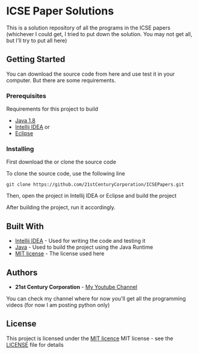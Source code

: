﻿# ICSE Paper Solutions

This is a solution repository of all the programs in the ICSE papers (whichever I could get, I tried to put down the solution. You may not get all, but I'll try to put all here)
## Getting Started

You can download the source code from here and use test it in your computer. But there are some requirements.

### Prerequisites

Requirements for this project to build
- [Java 1.8](https://www.oracle.com/in/java/technologies/downloads/)
- [Intellij IDEA](https://www.jetbrains.com/idea/)
			or
- [Eclipse](https://www.eclipse.org/downloads/)
### Installing

First download the or clone the source code

To clone the source code, use the following line

    git clone https://github.com/21stCenturyCorporation/ICSEPapers.git

Then, open the project in Intellij IDEA or Eclipse and build the project


After building the project, run it accordingly.

## Built With

  - [Intellij IDEA](https://www.jetbrains.com/idea/) - Used for writing the code and testing it
  - [Java](https://www.oracle.com/in/java/technologies/downloads/) - Used to build the project using the Java Runtime
  - [MIT license](https://opensource.org/license/mit/) - The license used here
  
## Authors

  - **21st Century Corporation** -
    [My Youtube Channel](https://www.youtube.com/channel/UChYurlk-n0oE0-d20IqRG9A)

You can check my channel where for now you'll get all the programming videos (for now I am posting python only)

## License

This project is licensed under the [MIT licence](LICENSE)
MIT license - see the [LICENSE](LICENSE) file for
details
